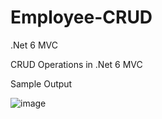 # Employee-CRUD
.Net 6 MVC

CRUD Operations in .Net 6 MVC

Sample Output

![image](https://user-images.githubusercontent.com/25552209/196050279-00027cf0-e934-4723-bd5e-36f81dc45eda.png)

